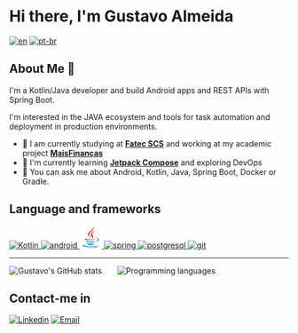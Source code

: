 # Hi there, I'm Gustavo Almeida

[![en](https://img.shields.io/badge/lang-en-red.svg)](README.md)
[![pt-br](https://img.shields.io/badge/lang-pt--br-green.svg)](README-ptBR.md)

## About Me 👋

I'm a Kotlin/Java developer and build Android apps and REST APIs with Spring Boot.

I'm interested in the JAVA ecosystem and tools for task automation and deployment in production environments.

- 🔭 I am currently studying at **[Fatec SCS](https://www.cps.sp.gov.br/fatecs/fatec-sao-caetano-do-sul-antonio-russo/)** and working at my academic project **[MaisFinanças](https://github.com/mais-financas)**
- 🌱 I'm currently learning **[Jetpack Compose](https://developer.android.com/jetpack/compose)** and exploring DevOps
- 💬 You can ask me about Android, Kotlin, Java, Spring Boot, Docker or Gradle.

## Language and frameworks

<a href="https://kotlinlang.org"> <img src="https://www.vectorlogo.zone/logos/kotlinlang/kotlinlang-icon.svg" alt="Kotlin" width="40" height="40"/> </a> <a href="https://developer.android.com"> <img src="https://www.vectorlogo.zone/logos/android/android-icon.svg" alt="android" width="40" height="40"/> </a> <a href="https://www.java.com"> <img src="https://raw.githubusercontent.com/devicons/devicon/master/icons/java/java-original.svg" alt="java" width="40" height="40"/> </a> <a href="https://spring.io/"> <img src="https://www.vectorlogo.zone/logos/springio/springio-ar21.svg" alt="spring" height="45"/> </a> <a href="https://www.postgresql.org"> <img src="https://www.vectorlogo.zone/logos/postgresql/postgresql-icon.svg" alt="postgresql" width="40" height="40"/> </a> <a href="https://git-scm.com/"> <img src="https://www.vectorlogo.zone/logos/git-scm/git-scm-icon.svg" alt="git" width="40" height="40"/> </a>

---

![Gustavo's GitHub stats](https://github-readme-stats.vercel.app/api?username=gustxvo&show_icons=true&theme=tokyonight&hide=stars,prs,issues) &nbsp; &nbsp; &nbsp; ![Programming languages](https://github-readme-stats.vercel.app/api/top-langs/?username=gustxvo&layout=compact&theme=tokyonight&hide=Shell)

## Contact-me in

[![Linkedin](https://img.shields.io/badge/LinkedIn-0077B5?style=for-the-badge&logo=linkedin&logoColor=white)](https://www.linkedin.com/in/gustavo-almeida-carvalho-39b22b219)
[![Email](https://img.shields.io/badge/Gmail-D14836?style=for-the-badge&logo=gmail&logoColor=white)](mailto:gualmeida2004@gmail.com)
